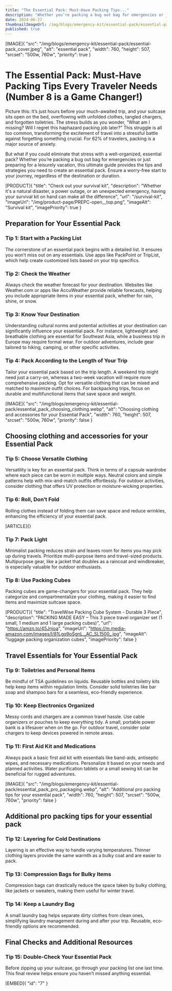 ```yaml
---
title: "The Essential Pack: Must-Have Packing Tips..."
description: "Whether you’re packing a bug out bag for emergencies or just preparing for a leisurely vacation, this ultimate guide provides the tips and strategies you need to create an essential pack."
date: 2024-06-27
thumbnailImageUrl: /img/blogs/emergency-kit/essential-pack/essential-pack_cover.jpeg
published: true
---
```


[IMAGE]{ "src": "/img/blogs/emergency-kit/essential-pack/essential-pack_cover.jpeg", "alt": "essential pack", "width": 760, "height": 507, "srcset": "500w, 760w", "priority": true }

# The Essential Pack: Must-Have Packing Tips Every Traveler Needs (Number 8 is a Game Changer!)

Picture this: It’s just hours before your much-awaited trip, and your suitcase sits open on the bed, overflowing with unfolded clothes, tangled chargers, and forgotten toiletries. The stress builds as you wonder, “What am I missing? Will I regret this haphazard packing job later?” This struggle is all too common, transforming the excitement of travel into a stressful battle against forgetting something crucial. For 62% of travelers, packing is a major source of anxiety.

But what if you could eliminate that stress with a well-organized, essential pack? Whether you’re packing a bug out bag for emergencies or just preparing for a leisurely vacation, this ultimate guide provides the tips and strategies you need to create an essential pack. Ensure a worry-free start to your journey, regardless of the destination or duration.

[PRODUCT]{ "title": "Check out your survival kit", "description": "Whether it's a natural disaster, a power outage, or an unexpected emergency, having your survival kit on hand can make all the difference", "url": "/survival-kit", "imageUrl": "/img/product-page/PREPC-open__top.png", "imageAlt": "Survival kit", "imagePriority": true }
## Preparation for Your Essential Pack

### Tip 1: Start with a Packing List

The cornerstone of an essential pack begins with a detailed list. It ensures you won’t miss out on any essentials. Use apps like PackPoint or TripList, which help create customized lists based on your trip specifics.

### Tip 2: Check the Weather

Always check the weather forecast for your destination. Websites like Weather.com or apps like AccuWeather provide reliable forecasts, helping you include appropriate items in your essential pack, whether for rain, shine, or snow.

### Tip 3: Know Your Destination

Understanding cultural norms and potential activities at your destination can significantly influence your essential pack. For instance, lightweight and breathable clothing are essential for Southeast Asia, while a business trip in Europe may require formal wear. For outdoor adventures, include gear tailored to hiking, camping, or other specific activities.

### Tip 4: Pack According to the Length of Your Trip

Tailor your essential pack based on the trip length. A weekend trip might need just a carry-on, whereas a two-week vacation will require more comprehensive packing. Opt for versatile clothing that can be mixed and matched to maximize outfit choices. For backpacking trips, focus on durable and multifunctional items that save space and weight.

[IMAGE]{ "src": "/img/blogs/emergency-kit/essential-pack/essential_pack_choosing_clothing.webp", "alt": "Choosing clothing and accessories for your Essential Pack", "width": 760, "height": 507, "srcset": "500w, 760w", "priority": false }
## Choosing clothing and accessories for your Essential Pack

### Tip 5: Choose Versatile Clothing

Versatility is key for an essential pack. Think in terms of a capsule wardrobe where each piece can be worn in multiple ways. Neutral colors and simple patterns help with mix-and-match outfits effortlessly. For outdoor activities, consider clothing that offers UV protection or moisture-wicking properties.

### Tip 6: Roll, Don’t Fold

Rolling clothes instead of folding them can save space and reduce wrinkles, enhancing the efficiency of your essential pack.

[ARTICLE]{}

### Tip 7: Pack Light

Minimalist packing reduces strain and leaves room for items you may pick up during travels. Prioritize multi-purpose items and travel-sized products. Multipurpose gear, like a jacket that doubles as a raincoat and windbreaker, is especially valuable for outdoor enthusiasts.

### Tip 8: Use Packing Cubes

Packing cubes are game-changers for your essential pack. They help categorize and compartmentalize your clothing, making it easier to find items and maximize suitcase space.

[PRODUCT]{ "title": "TravelWise Packing Cube System - Durable 3 Piece", "description": "PACKING MADE EASY – This 3 piece travel organizer set (1 small, 1 medium and 1 large packing cubes)", "url": "https://amzn.to/45Jnjoa", "imageUrl": "https://m.media-amazon.com/images/I/81Lgq9oSgnL._AC_SL1500_.jpg", "imageAlt": "luggage packing organization cubes", "imagePriority": false }
## Travel Essentials for Your Essential Pack

### Tip 9: Toiletries and Personal Items

Be mindful of TSA guidelines on liquids. Reusable bottles and toiletry kits help keep items within regulation limits. Consider solid toiletries like bar soap and shampoo bars for a seamless, eco-friendly experience.

### Tip 10: Keep Electronics Organized

Messy cords and chargers are a common travel hassle. Use cable organizers or pouches to keep everything tidy. A small, portable power bank is a lifesaver when on the go. For outdoor travel, consider solar chargers to keep devices powered in remote areas.

### Tip 11: First Aid Kit and Medications

Always pack a basic first aid kit with essentials like band-aids, antiseptic wipes, and necessary medications. Personalize it based on your needs and planned activities. Water purification tablets or a small sewing kit can be beneficial for rugged adventures.

[IMAGE]{ "src": "/img/blogs/emergency-kit/essential-pack/essential_pack_pro_packaging.webp", "alt": "Additional pro packing tips for your essential pack", "width": 760, "height": 507, "srcset": "500w, 760w", "priority": false }
## Additional pro packing tips for your essential pack

### Tip 12: Layering for Cold Destinations

Layering is an effective way to handle varying temperatures. Thinner clothing layers provide the same warmth as a bulky coat and are easier to pack.

### Tip 13: Compression Bags for Bulky Items

Compression bags can drastically reduce the space taken by bulky clothing, like jackets or sweaters, making them useful for winter travel.

### Tip 14: Keep a Laundry Bag

A small laundry bag helps separate dirty clothes from clean ones, simplifying laundry management during and after your trip. Reusable, eco-friendly options are recommended.

## Final Checks and Additional Resources

### Tip 15: Double-Check Your Essential Pack

Before zipping up your suitcase, go through your packing list one last time. This final review helps ensure you haven’t missed anything essential.


[EMBED]{ "id": "7" }
